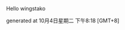 <!--- 
The README.md is auto-generated. Do not edit.
--->

Hello wingstako

generated at 10月4日星期二 下午8:18 [GMT+8]